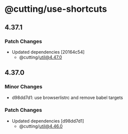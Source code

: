 # @cutting/use-shortcuts

## 4.37.1

### Patch Changes

- Updated dependencies [20164c54]
  - @cutting/util@4.47.0

## 4.37.0

### Minor Changes

- d98dd7d1: use browserlistrc and remove babel targets

### Patch Changes

- Updated dependencies [d98dd7d1]
  - @cutting/util@4.46.0
